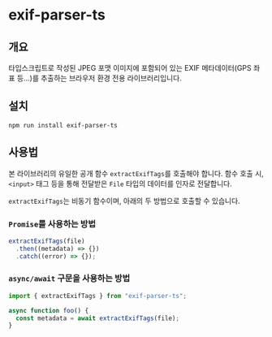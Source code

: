 # exif-parser-ts

## 개요

타입스크립트로 작성된 JPEG 포맷 이미지에 포함되어 있는 EXIF 메타데이터(GPS 좌표 등...)를 추출하는 브라우저 환경 전용 라이브러리입니다.

## 설치

```shell
npm run install exif-parser-ts
```

## 사용법

본 라이브러리의 유일한 공개 함수 `extractExifTags`를 호출해야 합니다. 함수 호출 시, `<input>` 태그 등을 통해 전달받은 `File` 타입의 데이터를 인자로 전달합니다.

`extractExifTags`는 비동기 함수이며, 아래의 두 방법으로 호출할 수 있습니다.

### `Promise`를 사용하는 방법

```typescript
extractExifTags(file)
  .then((metadata) => {})
  .catch((error) => {});
```

### `async/await` 구문을 사용하는 방법

```typescript
import { extractExifTags } from "exif-parser-ts";

async function foo() {
  const metadata = await extractExifTags(file);
}
```
